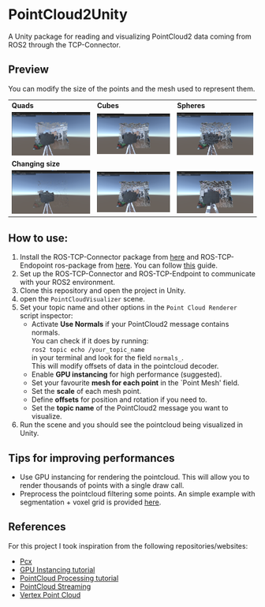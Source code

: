# PointCloud2Unity
A Unity package for reading and visualizing PointCloud2 data coming from ROS2 through the TCP-Connector.

## Preview
You can modify the size of the points and the mesh used to represent them.
<table>
    <tr>
        <td> <b>Quads</b> </td>
        <td> <b>Cubes</b> </td>
        <td> <b>Spheres</b> </td>
    </tr>
        <td> <img src="imgs/quad.png" alt="Drawing quads" style="width: 250px;"/> </td>
        <td> <img src="imgs/cubes.png" alt="Drawing cubes" style="width: 250px;"/> </td>
        <td> <img src="imgs/spheres.png" alt="Drawing spheres" style="width: 250px;"/> </td>
    <tr>
    <td> <b>Changing size</b> </td>
    </tr>
        <td> <img src="imgs/size1.png" alt="Changing size" style="width: 250px;"/> </td>
        <td> <img src="imgs/size2.png" alt="Changing size" style="width: 250px;"/> </td>
        <td> <img src="imgs/size3.png" alt="Changing size" style="width: 250px;"/> </td>
    <tr>
</table>

## How to use:
1. Install the ROS-TCP-Connector package from [here](https://github.com/Unity-Technologies/ROS-TCP-Connector) and ROS-TCP-Endopoint ros-package from [here](https://github.com/Unity-Technologies/ROS-TCP-Endpoint). You can follow [this](https://github.com/Unity-Technologies/Unity-Robotics-Hub/blob/main/tutorials/quick_setup.md) guide.
2. Set up the ROS-TCP-Connector and ROS-TCP-Endpoint to communicate with your ROS2 environment.
3. Clone this repository and open the project in Unity.
4. open the `PointCloudVisualizer` scene.  
5. Set your topic name and other options in the `Point Cloud Renderer` script inspector:  
    - Activate <b>Use Normals</b> if your PointCloud2 message contains normals.  
    You can check if it does by running:  
        ```ros2 topic echo /your_topic_name```   
        in your terminal and look for the field `normals_`.  
     This will modify offsets of data in the pointcloud decoder.  
    - Enable <b>GPU instancing</b> for high performance (suggested).  
    - Set your favourite  <b>mesh for each point</b> in the `Point Mesh' field.  
    - Set the <b>scale</b> of each mesh point.
    - Define <b>offsets</b> for position and rotation if you need to.
    - Set the <b>topic name</b> of the PointCloud2 message you want to visualize.
6. Run the scene and you should see the pointcloud being visualized in Unity.

## Tips for improving performances
- Use GPU instancing for rendering the pointcloud. This will allow you to render thousands of points with a single draw call.
- Preprocess the pointcloud filtering some points. An simple example with segmentation + voxel grid is provided [here](https://github.com/Hydran00/PC2-Filter-ROS2).



## References
For this project I took inspiration from the following repositories/websites:  
- [Pcx](https://github.com/keijiro/Pcx)
- [GPU Instancing tutorial](https://toqoz.fyi/thousands-of-meshes.html)
- [PointCloud Processing tutorial](https://sketchfab.com/blogs/community/tutorial-processing-point-cloud-data-unity/)
- [PointCloud Streaming](https://github.com/inmo-jang/unity_assets/tree/master/PointCloudStreaming)
- [Vertex Point Cloud](https://github.com/keenanwoodall/VertexPointCloud/tree/master)
